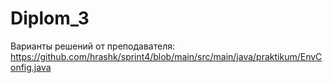 # Diplom_3
Варианты решений от преподавателя:
https://github.com/hrashk/sprint4/blob/main/src/main/java/praktikum/EnvConfig.java